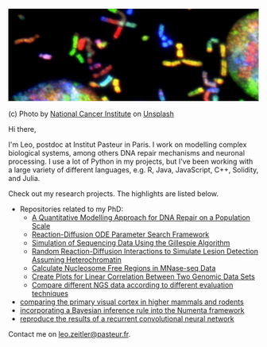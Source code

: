 ![header](header_3.jpg)

(c) Photo by <a href="https://unsplash.com/@nci?utm_source=unsplash&utm_medium=referral&utm_content=creditCopyText">National Cancer Institute</a> on <a href="https://unsplash.com/s/photos/neuron-dna?utm_source=unsplash&utm_medium=referral&utm_content=creditCopyText">Unsplash</a>

Hi there,

I'm Leo, postdoc at Institut Pasteur in Paris. I work on modelling complex biological systems, among others DNA repair mechanisms and neuronal processing.
I use a lot of Python in my projects, but I've been working with a large variety of different languages, e.g. R, Java, JavaScript, C++, Solidity, and Julia. 

Check out my research projects. The highlights are listed below.
- Repositories related to my PhD:
  -  [A Quantitative Modelling Approach for DNA Repair on a Population Scale](https://github.com/leoTiez/jmak)
  -  [Reaction-Diffusion ODE Parameter Search Framework](https://github.com/leoTiez/parameter-search-reaction-diffision)
  -  [Simulation of Sequencing Data Using the Gillespie Algorithm](https://github.com/leoTiez/dense-nucleus)
  -  [Random Reaction-Diffusion Interactions to Simulate Lesion Detection Assuming Heterochromatin](https://github.com/leoTiez/ChromReD4)
  -  [Calculate Nucleosome Free Regions in MNase-seq Data](https://github.com/leoTiez/nfree)
  -  [Create Plots for Linear Correlation Between Two Genomic Data Sets](https://github.com/leoTiez/linchange)
  -  [Compare different NGS data according to different evaluation techniques](https://github.com/leoTiez/chromosomal-data-comparison)
- [comparing the primary visual cortex in higher mammals and rodents](https://github.com/leoTiez/Dynamical-consequences-of-long-range-patchy-connections-in-the-neocortex)
- [incorporating a Bayesian inference rule into the Numenta framework](https://github.com/leoTiez/htmresearch)
- [reproduce the results of a recurrent convolutional neural network](https://github.com/leoTiez/dd2424)

Contact me on [leo.zeitler@pasteur.fr](leo.zeitler@pasteur.fr).



<!---
leoTiez/leoTiez is a ✨ special ✨ repository because its `README.md` (this file) appears on your GitHub profile.
You can click the Preview link to take a look at your changes.
--->
